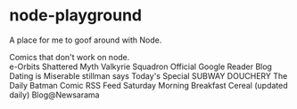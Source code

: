 node-playground
===============

A place for me to goof around with Node.

Comics that don't work on node.  
e-Orbits
Shattered Myth
Valkyrie Squadron
Official Google Reader Blog
Dating is Miserable
stillman says
Today's Special
SUBWAY DOUCHERY
The Daily Batman
Comic RSS Feed
Saturday Morning Breakfast Cereal (updated daily)
Blog@Newsarama